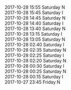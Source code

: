 2017-10-28 15:55 Saturday  N  
2017-10-28 15:45 Saturday  I  
2017-10-28 14:45 Saturday  N  
2017-10-28 14:40 Saturday  I  
2017-10-28 13:40 Saturday  N  
2017-10-28 13:15 Saturday  I  
2017-10-28 13:05 Saturday  N  
2017-10-28 02:40 Saturday  I  
2017-10-28 02:35 Saturday  N  
2017-10-28 02:25 Saturday  I  
2017-10-28 02:20 Saturday  N  
2017-10-28 00:30 Saturday  I  
2017-10-28 00:25 Saturday  N  
2017-10-28 00:15 Saturday  I  
2017-10-27 23:45 Friday  N  
